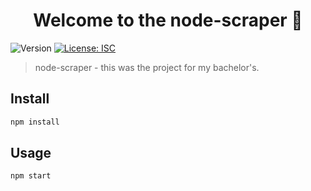 <h1 align="center">Welcome to the node-scraper 👋</h1>
<p>
  <img alt="Version" src="https://img.shields.io/badge/version-1.0.0-blue.svg?cacheSeconds=2592000" />
  <a href="#" target="_blank">
    <img alt="License: ISC" src="https://img.shields.io/badge/License-ISC-yellow.svg" />
  </a>
</p>

> node-scraper - this was the project for my bachelor's.

## Install

```sh
npm install
```

## Usage

```sh
npm start
```
